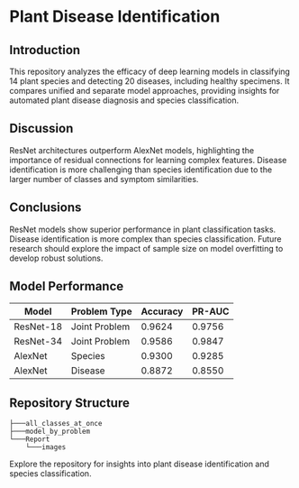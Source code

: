 # Plant Disease Identification

## Introduction
This repository analyzes the efficacy of deep learning models in classifying 14 plant species and detecting 20 diseases, including healthy specimens. It compares unified and separate model approaches, providing insights for automated plant disease diagnosis and species classification.

## Discussion
ResNet architectures outperform AlexNet models, highlighting the importance of residual connections for learning complex features. Disease identification is more challenging than species identification due to the larger number of classes and symptom similarities.

## Conclusions
ResNet models show superior performance in plant classification tasks. Disease identification is more complex than species classification. Future research should explore the impact of sample size on model overfitting to develop robust solutions.

## Model Performance

| Model      | Problem Type   | Accuracy | PR-AUC  |
|------------|----------------|----------|---------|
| ResNet-18  | Joint Problem  | 0.9624   | 0.9756  |
| ResNet-34  | Joint Problem  | 0.9586   | 0.9847  |
| AlexNet    | Species        | 0.9300   | 0.9285  |
| AlexNet    | Disease        | 0.8872   | 0.8550  |

## Repository Structure

```
├───all_classes_at_once
├───model_by_problem
└───Report
    └───images
```

Explore the repository for insights into plant disease identification and species classification.